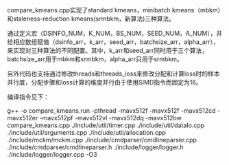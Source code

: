 
compare_kmeans.cpp实现了standard kmeans，minibatch kmeans（mbkm）和staleness-reduction kmeans(srmbkm，新算法)三种算法。

通过定义宏（DSINFO_NUM，K_NUM，BS_NUM，SEED_NUM，A_NUM），并给相应数组赋值（dsinfo_arr，k_arr，seed_arr，batchsize_arr，alpha_arr），来实现对三种算法的不同配置。其中，k_arr和seed_arr同时用于三个算法，batchsize_arr用于mbkm和srmbkm，alpha_arr只用于srmbkm。

另外代码也支持通过修改threads和threads_loss来修改分配和计算loss时的样本并行度，分配步骤和loss计算的维度并行由于使用SIMD指令而固定为16。
    
编译指令见下：

g++ -o compare_kmeans.run -pthread -mavx512f -mavx512f -mavx512cd -mavx512er -mavx512pf -mavx512vl -mavx512dq -mavx512bw compare_kmeans.cpp ./include/util/timer.cpp ./include/util/dataIo.cpp ./include/util/arguments.cpp ./include/util/allocation.cpp ./include/mckm/mckm.cpp ./include/cmdparser/cmdlineparser.cpp ./include/cmdparser/cmdlineparser.h ./include/logger/logger.h ./include/logger/logger.cpp -O3
